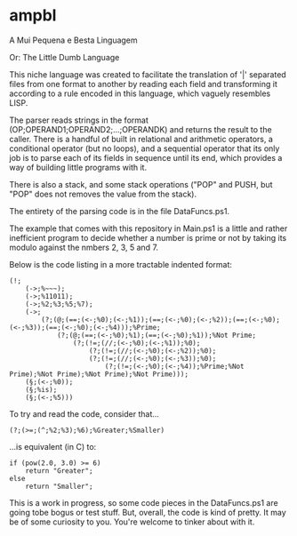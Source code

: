 # ampbl
A Mui Pequena e Besta Linguagem

Or: The Little Dumb Language

This niche language was created to facilitate the translation of '|' separated files from one format to another by reading each field and transforming it according to a rule encoded in this language, which vaguely resembles LISP.

The parser reads strings in the format (OP;OPERAND1;OPERAND2;...;OPERANDK) and returns the result to the caller. There is a handful of built in relational and arithmetic operators, a conditional operator (but no loops), and a sequential operator that its only job is to parse each of its fields in sequence until its end, which provides a way of building little programs with it.

There is also a stack, and some stack operations ("POP" and PUSH, but "POP" does not removes the value from the stack).

The entirety of the parsing code is in the file DataFuncs.ps1.

The example that comes with this repository in Main.ps1 is a little and rather inefficient program to decide whether a number is prime or not by taking its modulo against the nmbers 2, 3, 5 and 7.

Below is the code listing in a more tractable indented format:

    (!;
        (->;%~~~);
        (->;%11011);
        (->;%2;%3;%5;%7);
        (->;
            (?;(@;(==;(<-;%0);(<-;%1));(==;(<-;%0);(<-;%2));(==;(<-;%0);(<-;%3));(==;(<-;%0);(<-;%4)));%Prime;
                (?;(@;(==;(<-;%0);%1);(==;(<-;%0);%1));%Not Prime;
                    (?;(!=;(//;(<-;%0);(<-;%1));%0);
                        (?;(!=;(//;(<-;%0);(<-;%2));%0);
                        (?;(!=;(//;(<-;%0);(<-;%3));%0);
                            (?;(!=;(<-;%0);(<-;%4));%Prime;%Not Prime);%Not Prime);%Not Prime);%Not Prime)));
        (§;(<-;%0));
        (§;%is);
        (§;(<-;%5)))

To try and read the code, consider that...

    (?;(>=;(^;%2;%3);%6);%Greater;%Smaller)

...is equivalent (in C) to:

    if (pow(2.0, 3.0) >= 6)
        return "Greater";
    else
        return "Smaller";

This is a work in progress, so some code pieces in the DataFuncs.ps1 are going tobe bogus or test stuff. But, overall, the code is kind of pretty. It may be of some curiosity to you. You're welcome to tinker about with it.
